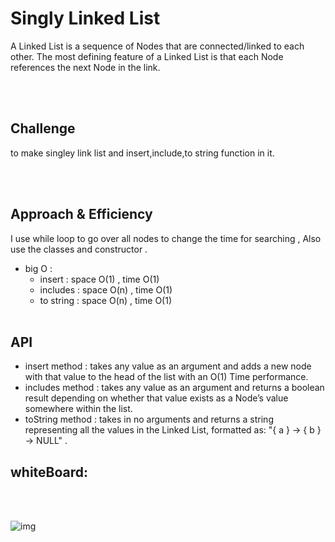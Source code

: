 # Singly Linked List
A Linked List is a sequence of Nodes that are connected/linked to each other. The most defining feature of a Linked List is that each Node references the next Node in the link.

<br><br>

## Challenge
to make singley link list and insert,include,to string function in it.

<br><br>


## Approach & Efficiency
 I use while loop to go over all nodes to change the time for searching ,
 Also use the classes and constructor .

 * big O :
    * insert : space O(1) , time O(1)
    * includes : space O(n) , time O(1)
    * to string : space O(n) , time O(1)
<br><br>

## API   
* insert method : takes any value as an argument and adds a new node with that value to the head of the list with an O(1) Time performance. 
* includes method : takes any value as an argument and returns a boolean result depending on whether that value exists as a Node’s value somewhere within the list.
* toString method : takes in no arguments and returns a string representing all the values in the Linked List, formatted as: "{ a } -> { b } -> NULL" .

## whiteBoard:

<br><br>

![img](../../assets/linklist.png)

